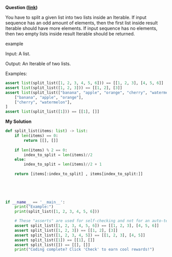 **Question ([link](https://py.checkio.org/en/mission/split-list/))**


You have to split a given list into two lists inside an Iterable. If input sequence has an odd amount of elements, then the first list inside result Iterable should have more elements. If input sequence has no elements, then two empty lists inside result Iterable should be returned.

example

Input: A list.

Output: An Iterable of two lists.

Examples:

```python
assert list(split_list([1, 2, 3, 4, 5, 6])) == [[1, 2, 3], [4, 5, 6]]
assert list(split_list([1, 2, 3])) == [[1, 2], [3]]
assert list(split_list(["banana", "apple", "orange", "cherry", "watermelon"])) == [
    ["banana", "apple", "orange"],
    ["cherry", "watermelon"],
]
assert list(split_list([1])) == [[1], []]

```
**My Solution**

```python
def split_list(items: list) -> list:
    if len(items) == 0:
        return [[], []]
    
    if len(items) % 2 == 0:
        index_to_split = len(items)//2
    else:    
        index_to_split = len(items)//2 + 1 
        
    return [items[:index_to_split] , items[index_to_split:]] 
       
     
   


if __name__ == '__main__':
    print("Example:")
    print(split_list([1, 2, 3, 4, 5, 6]))

    # These "asserts" are used for self-checking and not for an auto-testing
    assert split_list([1, 2, 3, 4, 5, 6]) == [[1, 2, 3], [4, 5, 6]]
    assert split_list([1, 2, 3]) == [[1, 2], [3]]
    assert split_list([1, 2, 3, 4, 5]) == [[1, 2, 3], [4, 5]]
    assert split_list([1]) == [[1], []]
    assert split_list([]) == [[], []]
    print("Coding complete? Click 'Check' to earn cool rewards!")
